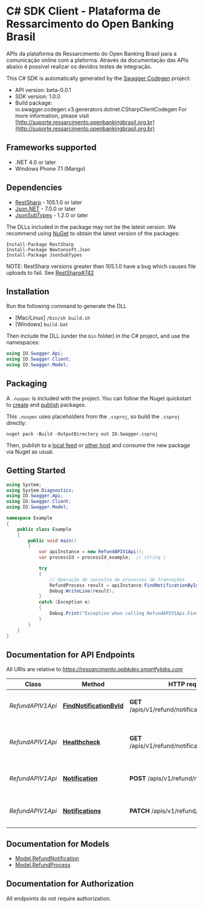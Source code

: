 # C# SDK Client - Plataforma de Ressarcimento do Open Banking Brasil

APIs da plataforma de Ressarcimento do Open Banking Brasil para a comunicação online com a plaforma. Através da documentação das APIs abaixo é possível realizar os devidos testes de integração.

This C# SDK is automatically generated by the [Swagger Codegen](https://github.com/swagger-api/swagger-codegen) project:

- API version: beta-0.0.1
- SDK version: 1.0.0
- Build package: io.swagger.codegen.v3.generators.dotnet.CSharpClientCodegen
    For more information, please visit [http://suporte.ressarcimento.openbankingbrasil.org.br](http://suporte.ressarcimento.openbankingbrasil.org.br)

<a name="frameworks-supported"></a>
## Frameworks supported
- .NET 4.0 or later
- Windows Phone 7.1 (Mango)

<a name="dependencies"></a>
## Dependencies
- [RestSharp](https://www.nuget.org/packages/RestSharp) - 105.1.0 or later
- [Json.NET](https://www.nuget.org/packages/Newtonsoft.Json/) - 7.0.0 or later
- [JsonSubTypes](https://www.nuget.org/packages/JsonSubTypes/) - 1.2.0 or later

The DLLs included in the package may not be the latest version. We recommend using [NuGet](https://docs.nuget.org/consume/installing-nuget) to obtain the latest version of the packages:
```
Install-Package RestSharp
Install-Package Newtonsoft.Json
Install-Package JsonSubTypes
```

NOTE: RestSharp versions greater than 105.1.0 have a bug which causes file uploads to fail. See [RestSharp#742](https://github.com/restsharp/RestSharp/issues/742)

<a name="installation"></a>
## Installation
Run the following command to generate the DLL
- [Mac/Linux] `/bin/sh build.sh`
- [Windows] `build.bat`

Then include the DLL (under the `bin` folder) in the C# project, and use the namespaces:
```csharp
using IO.Swagger.Api;
using IO.Swagger.Client;
using IO.Swagger.Model;
```
<a name="packaging"></a>
## Packaging

A `.nuspec` is included with the project. You can follow the Nuget quickstart to [create](https://docs.microsoft.com/en-us/nuget/quickstart/create-and-publish-a-package#create-the-package) and [publish](https://docs.microsoft.com/en-us/nuget/quickstart/create-and-publish-a-package#publish-the-package) packages.

This `.nuspec` uses placeholders from the `.csproj`, so build the `.csproj` directly:

```
nuget pack -Build -OutputDirectory out IO.Swagger.csproj
```

Then, publish to a [local feed](https://docs.microsoft.com/en-us/nuget/hosting-packages/local-feeds) or [other host](https://docs.microsoft.com/en-us/nuget/hosting-packages/overview) and consume the new package via Nuget as usual.

<a name="getting-started"></a>
## Getting Started

```csharp
using System;
using System.Diagnostics;
using IO.Swagger.Api;
using IO.Swagger.Client;
using IO.Swagger.Model;

namespace Example
{
    public class Example
    {
        public void main()
        {
            var apiInstance = new RefundAPIV1Api();
            var processId = processId_example;  // string | 

            try
            {
                // Operação de consulta de processos de transações
                RefundProcess result = apiInstance.FindNotificationById(processId);
                Debug.WriteLine(result);
            }
            catch (Exception e)
            {
                Debug.Print("Exception when calling RefundAPIV1Api.FindNotificationById: " + e.Message );
            }
        }
    }
}
```

<a name="documentation-for-api-endpoints"></a>
## Documentation for API Endpoints

All URIs are relative to *https://ressarcimento.opbkdev.smartfylabs.com*

Class | Method | HTTP request | Description
------------ | ------------- | ------------- | -------------
*RefundAPIV1Api* | [**FindNotificationById**](docs/RefundAPIV1Api.md#findnotificationbyid) | **GET** /apis/v1/refund/notifications/{processId} | Operação de consulta de processos de transações
*RefundAPIV1Api* | [**Healthcheck**](docs/RefundAPIV1Api.md#healthcheck) | **GET** /apis/v1/refund/notifications/healthcheck | Operação de consulta de monitoramento de processos de transações
*RefundAPIV1Api* | [**Notification**](docs/RefundAPIV1Api.md#notification) | **POST** /apis/v1/refund/notifications/ | Operação de registro unitário de transação 
*RefundAPIV1Api* | [**Notifications**](docs/RefundAPIV1Api.md#notifications) | **PATCH** /apis/v1/refund/notifications/ | Operação de registro em massa de uma transação

<a name="documentation-for-models"></a>
## Documentation for Models

 - [Model.RefundNotification](docs/RefundNotification.md)
 - [Model.RefundProcess](docs/RefundProcess.md)

<a name="documentation-for-authorization"></a>
## Documentation for Authorization

All endpoints do not require authorization.
